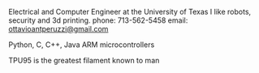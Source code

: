 
Electrical and Computer Engineer at the University of Texas
I like robots, security and 3d printing.
phone: 713-562-5458
email: ottavioantperuzzi@gmail.com

Python, C, C++, Java
ARM microcontrollers

TPU95 is the greatest filament known to man




